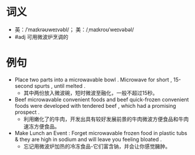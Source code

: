 # 词义
- 英：/ˈmaɪkrəʊweɪvəbl/； 美：/ˌmaɪkroʊˈweɪvəbəl/
- #adj 可用微波炉烹调的
# 例句
- Place two parts into a microwavable bowl . Microwave for short , 15-second spurts , until melted .
	- 其中两份放入微波碗，短时微波至融化，一般不超过15秒。
- Beef microwavable convenient foods and beef quick-frozen convenient foods were developed with tendered beef , which had a promising prospect .
	- 利用嫩化了的牛肉，开发出具有较好发展前景的牛肉微波方便食品和牛肉速冻方便食品。
- Make Lunch an Event : Forget microwavable frozen food in plastic tubs & they are high in sodium and will leave you feeling bloated .
	- 忘记用微波炉加热的冷冻食品-它们富含钠，并会让你感觉臃肿。
